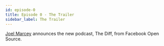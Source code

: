 ```yaml
---
id: episode-0
title: Episode 0 - The Trailer
sidebar_label: The Trailer
---
```


[Joel Marcey](https://twitter.com/JoelMarcey) announces the new podcast, The Diff, from Facebook Open Source.
